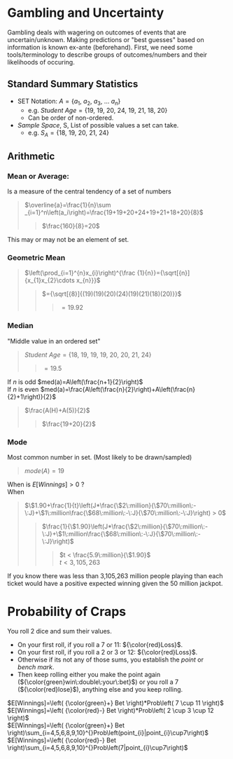 # Gambling and Uncertainty

Gambling deals with wagering on outcomes of events that are uncertain/unknown. Making predictions or "best guesses" based on information is known ex-ante (beforehand). First, we need some tools/terminology to describe groups of outcomes/numbers and their likelihoods of occuring.

## Standard Summary Statistics

- SET Notation: $A=\left\{a_1,\:a_2,\:a_3,\:...\:a_n\right\}$
    - e.g. $Student\:Age=\left\{19,\:19,\:20,\:24,\:19,\:21,\:18,\:20\right\}$
    - Can be order of non-ordered.
- *Sample Space*, S, List of possible values a set can take.
    - e.g. $S_A=\left\{18,\:19,\:20,\:21,\:24\right\}$

## Arithmetic

### Mean or Average:

Is a measure of the central tendency of a set of numbers

> $\overline{a}=\frac{1}{n}\sum _{i=1}^n\left(a_i\right)=\frac{19+19+20+24+19+21+18+20}{8}$
>> $\frac{160}{8}=20$

This may or may not be an element of set.

### Geometric Mean

> $\left(\prod_{i=1}^{n}x_{i}\right)^{\frac {1}{n}}={\sqrt[{n}]{x_{1}x_{2}\cdots x_{n}}}$
>> $={\sqrt[{8}]{(19)(19)(20)(24)(19)(21)(18)(20)}}$
>>> $=19.92$

### Median

"Middle value in an ordered set"
> $Student\:Age=\left\{18,\:19,\:19,\:19,\:20,\:20,\:21,\:24\right\}$
>> $= 19.5$

If $n$ is odd $med(a)=A\left(\frac{n+1}{2}\right)$  
If $n$ is even $med(a)=\frac{A\left(\frac{n}{2}\right)+A\left(\frac{n}{2}+1\right)}{2}$

> $\frac{A(H)+A(5)}{2}$
>> $\frac{19+20}{2}$

### Mode

Most common number in set. (Most likely to be drawn/sampled)

> $mode(A)=19$







When is $E[Winnings]>0$ ?  
When  
> $\$1.90+\frac{1}{t}\left(J*\frac{\$2\:million}{\$70\:million\:-\:J}+\$1\:million\frac{\$68\:million\:-\:J}{\$70\:million\:-\:J}\right) > 0$
>> $\frac{1}{\$1.90}\left(J*\frac{\$2\:million}{\$70\:million\:-\:J}+\$1\:million\frac{\$68\:million\:-\:J}{\$70\:million\:-\:J}\right)$  
>>> $t < \frac{5.9\:million}{\$1.90}$  
>>> $t < 3,105,263$  

If you know there was less than 3,105,263 million people playing than each ticket would have a positive expected winning given the 50 million jackpot.

# Probability of Craps

You roll 2 dice and sum their values.
- On your first roll, if you roll a 7 or 11: ${\color{red}Loss}$.
- On your first roll, if you roll a 2 or 3 or 12: ${\color{red}Loss}$.
- Otherwise if its not any of those sums, you establish the $point$ or $bench\:mark.$
- Then keep rolling either you make the point again (${\color{green}win\:double\:your\:bet}$) or you roll a 7 (${\color{red}lose}$), anything else and you keep rolling.

$E[Winnings]=\left( {\color{green}+} Bet \right)*Prob\left( 7 \cup 11 \right)$  
$E[Winnings]=\left( {\color{red}-} Bet \right)*Prob\left( 2 \cup 3 \cup 12 \right)$  
$E[Winnings]=\left( {\color{green}+} Bet \right)\sum_{i=4,5,6,8,9,10}^{}Prob\left(point_{i}|point_{i}\cup7\right)$  
$E[Winnings]=\left( {\color{red}-} Bet \right)\sum_{i=4,5,6,8,9,10}^{}Prob\left(7|point_{i}\cup7\right)$  